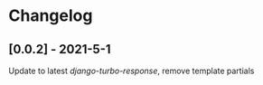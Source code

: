 # Changelog

## [0.0.2] - 2021-5-1

Update to latest *django-turbo-response*, remove template partials

